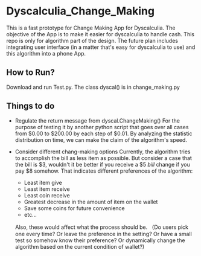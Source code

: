 # Dyscalculia_Change_Making

This is a fast prototype for Change Making App for Dyscalculia. The objective of the App is to make it easier for dyscalculia to handle cash. This repo is only for algorithm part of the design. The future plan includes integrating user interface (in a matter that's easy for dyscalculia to use) and this algorithm into a phone App.

## How to Run?

Download and run Test.py.
The class dyscal() is in change_making.py

## Things to do

- Regulate the return message from dyscal.ChangeMaking()
	For the purpose of testing it by another python script that goes over all cases from $0.00 to $200.00 by each step of $0.01. By analyzing the statistic distribution on time, we can make the claim of the algorithm's speed.

- Consider different chang-making options
	Currently, the algorithm tries to accomplish the bill as less item as possible. But consider a case that the bill is $3, wouldn't it be better if you receive a $5 *bill* change if you pay $8 somehow. That indicates different preferences of the algorithm:
	- Least item give
	- Least item receive
	- Least coin receive
	- Greatest decrease in the amount of item on the wallet
	- Save some coins for future convenience
	- etc...

	Also, these would affect what the process should be. （Do users pick one every time? Or leave the preference in the setting? Or have a small test so somehow know their preference? Or dynamically change the algorithm based on the current condition of wallet?)
